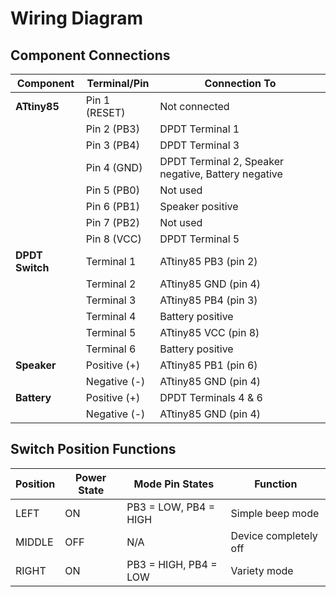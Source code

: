 # Wiring Diagram

## Component Connections
| Component | Terminal/Pin | Connection To |
|-----------|--------------|---------------|
| **ATtiny85** | Pin 1 (RESET) | Not connected |
| | Pin 2 (PB3) | DPDT Terminal 1 |
| | Pin 3 (PB4) | DPDT Terminal 3 |
| | Pin 4 (GND) | DPDT Terminal 2, Speaker negative, Battery negative |
| | Pin 5 (PB0) | Not used |
| | Pin 6 (PB1) | Speaker positive |
| | Pin 7 (PB2) | Not used |
| | Pin 8 (VCC) | DPDT Terminal 5 |
| **DPDT Switch** | Terminal 1 | ATtiny85 PB3 (pin 2) |
| | Terminal 2 | ATtiny85 GND (pin 4) |
| | Terminal 3 | ATtiny85 PB4 (pin 3) |
| | Terminal 4 | Battery positive |
| | Terminal 5 | ATtiny85 VCC (pin 8) |
| | Terminal 6 | Battery positive |
| **Speaker** | Positive (+) | ATtiny85 PB1 (pin 6) |
| | Negative (-) | ATtiny85 GND (pin 4) |
| **Battery** | Positive (+) | DPDT Terminals 4 & 6 |
| | Negative (-) | ATtiny85 GND (pin 4) |

## Switch Position Functions
| Position | Power State | Mode Pin States | Function |
|----------|-------------|-----------------|----------|
| LEFT | ON | PB3 = LOW, PB4 = HIGH | Simple beep mode |
| MIDDLE | OFF | N/A | Device completely off |
| RIGHT | ON | PB3 = HIGH, PB4 = LOW | Variety mode |
